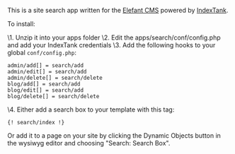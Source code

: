 This is a site search app written for the [Elefant CMS](http://github.com/jbroadway/elefant) powered by [IndexTank](http://indextank.com/).

To install:

\1. Unzip it into your apps folder
\2. Edit the apps/search/conf/config.php and add your IndexTank credentials
\3. Add the following hooks to your global `conf/config.php`:

```
admin/add[] = search/add
admin/edit[] = search/add
admin/delete[] = search/delete
blog/add[] = search/add
blog/edit[] = search/add
blog/delete[] = search/delete
```

\4. Either add a search box to your template with this tag:

```
{! search/index !}
```

Or add it to a page on your site by clicking the Dynamic Objects button in the
wysiwyg editor and choosing "Search: Search Box".
